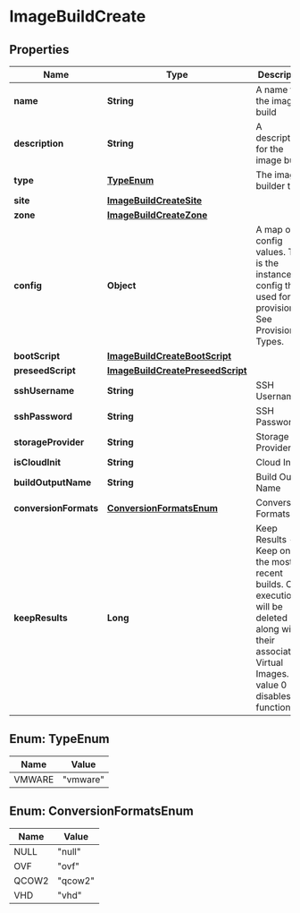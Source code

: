 

# ImageBuildCreate

## Properties

Name | Type | Description | Notes
------------ | ------------- | ------------- | -------------
**name** | **String** | A name for the image build |  [optional]
**description** | **String** | A description for the image build |  [optional]
**type** | [**TypeEnum**](#TypeEnum) | The image builder type. |  [optional]
**site** | [**ImageBuildCreateSite**](ImageBuildCreateSite.md) |  |  [optional]
**zone** | [**ImageBuildCreateZone**](ImageBuildCreateZone.md) |  |  [optional]
**config** | **Object** | A map of config values. This is the instance config that is used for provisioning. See Provisioning Types. |  [optional]
**bootScript** | [**ImageBuildCreateBootScript**](ImageBuildCreateBootScript.md) |  |  [optional]
**preseedScript** | [**ImageBuildCreatePreseedScript**](ImageBuildCreatePreseedScript.md) |  |  [optional]
**sshUsername** | **String** | SSH Username |  [optional]
**sshPassword** | **String** | SSH Password |  [optional]
**storageProvider** | **String** | Storage Provider |  [optional]
**isCloudInit** | **String** | Cloud Init |  [optional]
**buildOutputName** | **String** | Build Output Name |  [optional]
**conversionFormats** | [**ConversionFormatsEnum**](#ConversionFormatsEnum) | Conversion Formats |  [optional]
**keepResults** | **Long** | Keep Results - Keep only the most recent builds. Older executions will be deleted along with their associated Virtual Images. The value 0 disables this functionality. |  [optional]



## Enum: TypeEnum

Name | Value
---- | -----
VMWARE | &quot;vmware&quot;



## Enum: ConversionFormatsEnum

Name | Value
---- | -----
NULL | &quot;null&quot;
OVF | &quot;ovf&quot;
QCOW2 | &quot;qcow2&quot;
VHD | &quot;vhd&quot;




